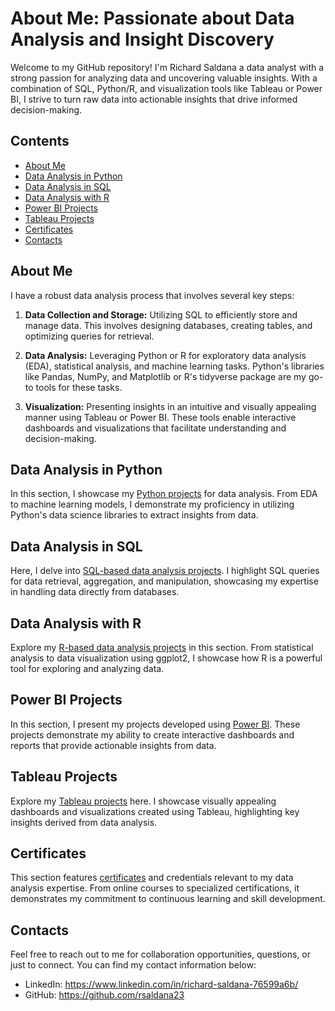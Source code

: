 # About Me: Passionate about Data Analysis and Insight Discovery

Welcome to my GitHub repository! I'm Richard Saldana a data analyst with a strong passion for analyzing data and uncovering valuable insights. With a combination of SQL, Python/R, and visualization tools like Tableau or Power BI, I strive to turn raw data into actionable insights that drive informed decision-making.

## Contents
- [About Me](#about-me)
- [Data Analysis in Python](#data-analysis-in-python)
- [Data Analysis in SQL](#data-analysis-in-sql)
- [Data Analysis with R](#data-analysis-with-r)
- [Power BI Projects](#power-bi-projects)
- [Tableau Projects](#tableau-projects)
- [Certificates](#certificates)
- [Contacts](#contacts)

## About Me

I have a robust data analysis process that involves several key steps:

1. **Data Collection and Storage:** Utilizing SQL to efficiently store and manage data. This involves designing databases, creating tables, and optimizing queries for retrieval.

2. **Data Analysis:** Leveraging Python or R for exploratory data analysis (EDA), statistical analysis, and machine learning tasks. Python's libraries like Pandas, NumPy, and Matplotlib or R's tidyverse package are my go-to tools for these tasks.

3. **Visualization:** Presenting insights in an intuitive and visually appealing manner using Tableau or Power BI. These tools enable interactive dashboards and visualizations that facilitate understanding and decision-making.

## Data Analysis in Python

In this section, I showcase my [Python projects](https://github.com/rsaldana23/Data-Analysis-Portfolio/tree/main/Data%20Analysis%20in%20Python) for data analysis. From EDA to machine learning models, I demonstrate my proficiency in utilizing Python's data science libraries to extract insights from data.

## Data Analysis in SQL

Here, I delve into [SQL-based data analysis projects](https://github.com/rsaldana23/Data-Analysis-Portfolio/tree/main/Data%20Analysis%20in%20SQL). I highlight SQL queries for data retrieval, aggregation, and manipulation, showcasing my expertise in handling data directly from databases.

## Data Analysis with R

Explore my [R-based data analysis projects](https://github.com/rsaldana23/Data-Analysis-Portfolio/tree/main/Data%20Analysis%20with%20R) in this section. From statistical analysis to data visualization using ggplot2, I showcase how R is a powerful tool for exploring and analyzing data.

## Power BI Projects

In this section, I present my projects developed using [Power BI](https://github.com/rsaldana23/Data-Analysis-Portfolio/tree/main/Power%20BI%20Projects). These projects demonstrate my ability to create interactive dashboards and reports that provide actionable insights from data.

## Tableau Projects

Explore my [Tableau projects](https://github.com/rsaldana23/Data-Analysis-Portfolio/tree/main/Tableau%20Projects) here. I showcase visually appealing dashboards and visualizations created using Tableau, highlighting key insights derived from data analysis.

## Certificates

This section features [certificates](https://github.com/rsaldana23/Data-Analysis-Portfolio/tree/main/Certificates) and credentials relevant to my data analysis expertise. From online courses to specialized certifications, it demonstrates my commitment to continuous learning and skill development.

## Contacts

Feel free to reach out to me for collaboration opportunities, questions, or just to connect. You can find my contact information below:

- LinkedIn: https://www.linkedin.com/in/richard-saldana-76599a6b/
- GitHub: https://github.com/rsaldana23
